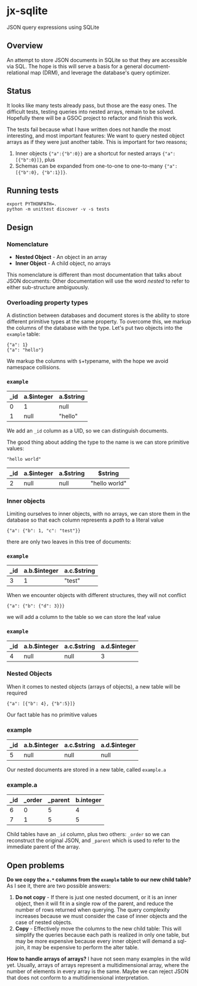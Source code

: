 # jx-sqlite 
JSON query expressions using SQLite

## Overview

An attempt to store JSON documents in SQLite so that they are accessible via SQL. The hope is this will serve a basis for a general document-relational map (DRM), and leverage the database's query optimizer.

## Status

It looks like many tests already pass, but those are the easy ones. The difficult tests, testing queries into nested arrays, remain to be solved.  Hopefully there will be a GSOC project to refactor and finish this work.

The tests fail because what I have written does not handle the most interesting, and most important features: We want to query nested object arrays as if they were just another table.  This is important for two reasons;

1. Inner objects `{"a":{"b":0}}` are a shortcut for nested arrays `{"a":[{"b":0}]}`, plus
2. Schemas can be expanded from one-to-one  to one-to-many `{"a":[{"b":0}, {"b":1}]}`.

## Running tests

    export PYTHONPATH=.
    python -m unittest discover -v -s tests

## Design

### Nomenclature

* **Nested Object** - An object in an array
* **Inner Object** - A child object, no arrays

This nomenclature is different than most documentation that talks about JSON documents: Other documentation will use the word *nested* to refer to either sub-structure ambiguously.

### Overloading property types

A distinction between databases and document stores is the ability to store different primitive types at the same property. To overcome this, we markup the columns of the database with the type. Let's put two objects into the `example` table:

    {"a": 1}
    {"a": "hello"}

We markup the columns with `$`+typename, with the hope we avoid namespace collisions.

### `example`

| _id | a.$integer | a.$string |
|-----|------------|-----------|
|  0  |      1     |    null   |
|  1  |    null    |  "hello"  |

We add an `_id` column as a UID, so we can distinguish documents.

The good thing about adding the type to the name is we can store primitive values:

    "hello world"


| _id | a.$integer | a.$string |    $string    |
|-----|------------|-----------|---------------|
|  2  |    null    |    null   | "hello world" |


### Inner objects

Limiting ourselves to inner objects, with no arrays, we can store them in the database so that each column represents a *path* to a literal value

    {"a": {"b": 1, "c": "test"}}

there are only two leaves in this tree of documents:

### `example`

| _id | a.b.$integer | a.c.$string |
|-----|--------------|-------------|
|  3  |       1      |    "test"   |


When we encounter objects with different structures, they will not conflict

    {"a": {"b": {"d": 3}}}

we will add a column to the table so we can store the leaf value

### `example`

| _id | a.b.$integer | a.c.$string | a.d.$integer |
|-----|--------------|-------------|--------------|
|  4  |     null     |     null    |       3      |


### Nested Objects

When it comes to nested objects (arrays of objects), a new table will be required 

    {"a": [{"b": 4}, {"b":5}]}

Our fact table has no primitive values

### example

| _id | a.b.$integer | a.c.$string | a.d.$integer |
|-----|--------------|-------------|--------------|
|  5  |     null     |     null    |     null     |

Our nested documents are stored in a new table, called `example.a`

### example.a

| _id | _order | _parent | b.integer |
| --- | ------ | ------- | --------- |
|  6  |    0   |    5    |     4     | 
|  7  |    1   |    5    |     5     | 

Child tables have an `_id` column, plus two others: `_order` so we can reconstruct the original JSON, and `_parent` which is used to refer to the immediate parent of the array.

## Open problems

**Do we copy the `a.*` columns from the `example` table to our new child table?** As I see it, there are two possible answers:

1. **Do not copy** - If there is just one nested document, or it is an inner object, then it will fit in a single row of the parent, and reduce the number of rows returned when querying. The query complexity increases because we must consider the case of inner objects and the case of nested objects.
2. **Copy** - Effectively move the columns to the new child table: This will simplify the queries because each path is realized in only one table, but may be more expensive because every inner object will demand a sql-join, it may be expensive to perform the alter table.

**How to handle arrays of arrays?** I have not seen many examples in the wild yet. Usually, arrays of arrays represent a multidimensional array, where the number of elements in every array is the same. Maybe we can  reject JSON that does not conform to a multidimensional interpretation. 
